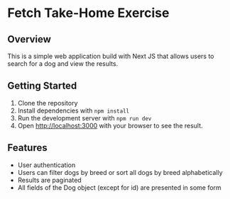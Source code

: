 # Fetch Take-Home Exercise

## Overview

This is a simple web application build with Next JS that allows users to search for a dog and view the results.

## Getting Started

1. Clone the repository
2. Install dependencies with `npm install`
3. Run the development server with `npm run dev`
4. Open [http://localhost:3000](http://localhost:3000) with your browser to see the result.

## Features

- User authentication
- Users can filter dogs by breed or sort all dogs by breed alphabetically
- Results are paginated
- All fields of the Dog object (except for id) are presented in some form
